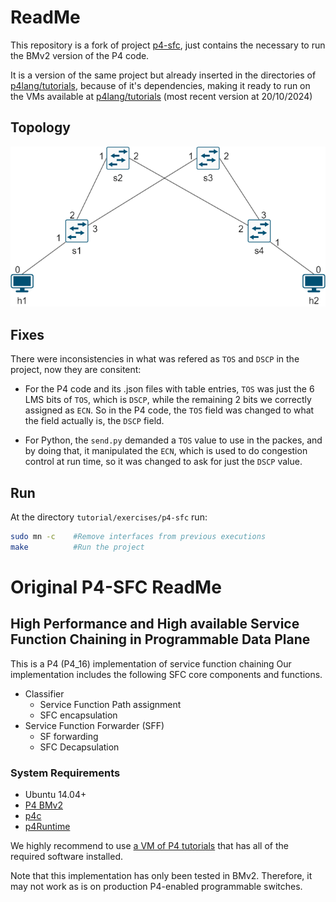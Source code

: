 # ReadMe

This repository is a fork of project [p4-sfc](https://github.com/multip4/P4-SFC), just contains the necessary to run the BMv2 version of the P4 code.

It is a version of the same project but already inserted in the directories of [p4lang/tutorials](https://github.com/p4lang/tutorials), because of it's dependencies, making it ready to run on the VMs available at  [p4lang/tutorials](https://github.com/p4lang/tutorials) (most recent version at 20/10/2024)


## Topology
![Topology](images/topology.drawio.png "Topology")



## Fixes
There were inconsistencies in what was refered as `TOS` and `DSCP` in the project, now they are consitent:

* For the P4 code and its .json files with table entries, `TOS` was just the 6 LMS bits of `TOS`, which is `DSCP`, while the remaining 2 bits we correctly assigned as `ECN`. So in the P4 code, the `TOS` field was changed to what the field actually is, the `DSCP` field.

* For Python, the `send.py` demanded a `TOS` value to use in the packes, and by doing that, it manipulated the `ECN`, which is used to do congestion control at run time, so it was changed to ask for just the `DSCP` value.




## Run

At the directory ```tutorial/exercises/p4-sfc``` run:
```bash
sudo mn -c    #Remove interfaces from previous executions
make          #Run the project
```

# Original P4-SFC ReadMe

## High Performance and High available Service Function Chaining in Programmable Data Plane

This is a P4 (P4_16) implementation of service function chaining 
Our implementation includes the following SFC core components and functions.

* Classifier
  * Service Function Path assignment
  * SFC encapsulation
* Service Function Forwarder (SFF)
  * SF forwarding
  * SFC Decapsulation

### System Requirements
* Ubuntu 14.04+
* [P4 BMv2](https://github.com/p4lang/behavioral-model)
* [p4c](https://github.com/p4lang/p4c)
* [p4Runtime](https://github.com/p4lang/PI)

We highly recommend to use [a VM of P4 tutorials](https://github.com/p4lang/tutorials/tree/sigcomm18-final-edits) that has all of the required software installed.

Note that this implementation has only been tested in BMv2.
Therefore, it may not work as is on production P4-enabled programmable switches.


